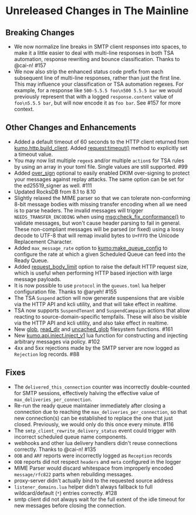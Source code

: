 # Unreleased Changes in The Mainline

## Breaking Changes
* We now normalize line breaks in SMTP client responses into spaces, to make it
  a little easier to deal with multi-line responses in both TSA automation,
  response rewriting and bounce classification. Thanks to @cai-n! #157
* We now also strip the enhanced status code prefix from each subsequent line
  of multi-line responses, rather than just the first line. This may influence
  your classification or TSA automation regexes.  For example, for a response
  like `500-5.5.5 foo\n500 5.5.5 bar` we would previously represent that
  with a logged `response.content` value of `foo\n5.5.5 bar`, but will now
  encode it as `foo bar`. See #157 for more context.

## Other Changes and Enhancements

* Added a default timeout of 60 seconds to the HTTP client returned from
  [kumo.http.build_client](../reference/kumo.http/build_client.md).
  Added [request:timeout()](../reference/kumo.http/Request.md#requestimeout)
  method to explicitly set a timeout value.
* You may now list multiple `regex`s and/or multiple `action`s for TSA rules
  by using an array in your toml file. Single values are still supported. #99
* Added [over_sign](../reference/kumo.dkim/rsa_sha256_signer.md#over_sign)
  optional to easily enabled DKIM over-signing to protect your messages
  against replay attacks. The same option can be set for the ed25519_signer
  as well. #111
* Updated RocksDB from 8.1 to 8.10
* Slightly relaxed the MIME parser so that we can tolerate non-conforming 8-bit
  message bodies with missing transfer encoding when all we need is to parse
  headers. The invalid messages will trigger `NEEDS_TRANSFER_ENCODING` when
  using
  [msg:check_fix_conformance()](../reference/message/check_fix_conformance.md)
  to validate messages, but won't cause header parsing to fail in general.
  These non-compliant messages will be parsed (or fixed) using a lossy decode
  to UTF-8 that will remap invalid bytes to `U+FFFD` the Unicode Replacement
  Character.
* Added `max_message_rate` option to
  [kumo:make_queue_config](../reference/kumo/make_queue_config.md)
  to configure the rate at which a given Scheduled Queue can feed
  into the Ready Queue.
* Added
  [request_body_limit](../reference/kumo/start_http_listener.md#request_body_limit)
  option to raise the default HTTP request size, which is useful when
  performing HTTP based injection with large message payloads.
* It is now possible to use `protocol` in the `queues.toml` lua helper
  configuration file. Thanks to @aryeh! #155
* The TSA `Suspend` action will now generate suspensions that are visible
  via the HTTP API and kcli utility, and that will take effect in realtime.
* TSA now supports `SuspendTenant` and `SuspendCampaign` actions that allow
  reacting to source-domain-specific tempfails. These will also be visible
  via the HTTP API and kcli utility, and also take effect in realtime.
* New [glob](../reference/kumo/glob.md),
  [read_dir](../reference/kumo/read_dir.md) and
  [uncached_glob](../reference/kumo/uncached_glob.md) filesystem functions.
  #161
* New [kumo.api.inject.inject_v1](../reference/kumo.api.inject/inject_v1.md) lua
  function for constructing and injecting arbitrary messages via policy. #102
* 4xx and 5xx rejections made by the SMTP server are now logged as `Rejection`
  log records. #88

## Fixes

* The `delivered_this_connection` counter was incorrectly double-counted for
  SMTP sessions, effectively halving the effective value of
  `max_deliveries_per_connection`.
* Re-run the ready queue maintainer immediately after closing a connection
  due to reaching the `max_deliveries_per_connection`, so that new connection(s)
  can be established to replace the one that just closed. Previously, we would
  only do this once every minute. #116
* The `smtp_client_rewrite_delivery_status` event could trigger with incorrect
  scheduled queue name components.
* webhooks and other lua delivery handlers didn't reuse connections correctly.
  Thanks to @cai-n! #135
* `OOB` and `ARF` reports were incorrectly logged as `Reception` records
* `OOB` reports did not respect `headers` and `meta` configured in the logger
* MIME Parser would discard whitespace from improperly encoded `message/rfc822`
  parts when rebuilding messages.
* proxy-server didn't actually bind to the requested source address
* `listener_domains.lua` helper didn't always fallback to full wildcard/default
  (`*`) entries correctly. #128
* smtp client did not always wait for the full extent of the idle timeout for
  new messages before closing the connection.
